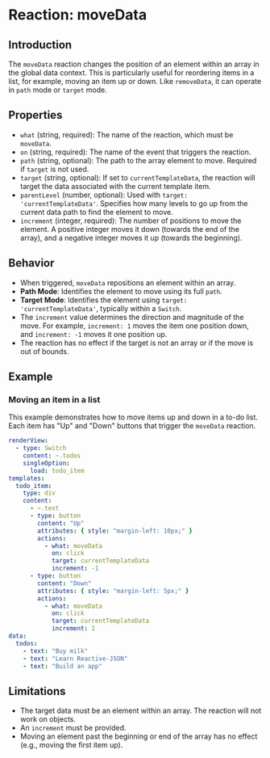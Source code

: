# Reaction: moveData

## Introduction

The `moveData` reaction changes the position of an element within an array in the global data context. This is particularly useful for reordering items in a list, for example, moving an item up or down. Like `removeData`, it can operate in `path` mode or `target` mode.

## Properties

- `what` (string, required): The name of the reaction, which must be `moveData`.
- `on` (string, required): The name of the event that triggers the reaction.
- `path` (string, optional): The path to the array element to move. Required if `target` is not used.
- `target` (string, optional): If set to `currentTemplateData`, the reaction will target the data associated with the current template item.
- `parentLevel` (number, optional): Used with `target: 'currentTemplateData'`. Specifies how many levels to go up from the current data path to find the element to move.
- `increment` (integer, required): The number of positions to move the element. A positive integer moves it down (towards the end of the array), and a negative integer moves it up (towards the beginning).

## Behavior

- When triggered, `moveData` repositions an element within an array.
- **Path Mode**: Identifies the element to move using its full `path`.
- **Target Mode**: Identifies the element using `target: 'currentTemplateData'`, typically within a `Switch`.
- The `increment` value determines the direction and magnitude of the move. For example, `increment: 1` moves the item one position down, and `increment: -1` moves it one position up.
- The reaction has no effect if the target is not an array or if the move is out of bounds.

## Example

### Moving an item in a list

This example demonstrates how to move items up and down in a to-do list. Each item has "Up" and "Down" buttons that trigger the `moveData` reaction.

```yaml
renderView:
  - type: Switch
    content: ~.todos
    singleOption:
      load: todo_item
templates:
  todo_item:
    type: div
    content:
      - ~.text
      - type: button
        content: "Up"
        attributes: { style: "margin-left: 10px;" }
        actions:
          - what: moveData
            on: click
            target: currentTemplateData
            increment: -1
      - type: button
        content: "Down"
        attributes: { style: "margin-left: 5px;" }
        actions:
          - what: moveData
            on: click
            target: currentTemplateData
            increment: 1
data:
  todos:
    - text: "Buy milk"
    - text: "Learn Reactive-JSON"
    - text: "Build an app"
```

## Limitations

- The target data must be an element within an array. The reaction will not work on objects.
- An `increment` must be provided.
- Moving an element past the beginning or end of the array has no effect (e.g., moving the first item up). 